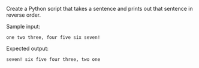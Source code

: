 Create a Python script that takes a sentence and prints out that sentence in reverse order.

Sample input:

```
one two three, four five six seven!
```

Expected output:

```
seven! six five four three, two one
```

